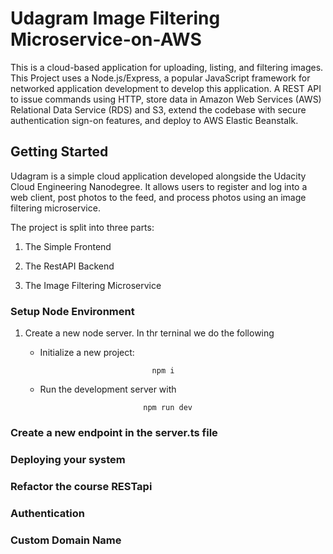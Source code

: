 #  Udagram Image Filtering Microservice-on-AWS

This is a cloud-based application for uploading, listing, and filtering images. This Project uses a Node.js/Express, a popular JavaScript framework for networked application development to develop this application. A REST API to issue commands using HTTP, store data in Amazon Web Services (AWS) Relational Data Service (RDS) and S3, extend the codebase with secure authentication sign-on features, and deploy to AWS Elastic Beanstalk.


## Getting Started

Udagram is a simple cloud application developed alongside the Udacity Cloud Engineering Nanodegree. It allows users to register and log into a web client, post photos to the feed, and process photos using an image filtering microservice.

The project is split into three parts:

1. The Simple Frontend

2. The RestAPI Backend

3. The Image Filtering Microservice


### Setup Node Environment

 1. Create a new node server. In thr terninal we do the following 

    - Initialize a new project: 
    
                                   npm i
                                 
    - Run the development server with 
      
                                 npm run dev


### Create a new endpoint in the server.ts file



### Deploying your system




### Refactor the course RESTapi



### Authentication



### Custom Domain Name





 
